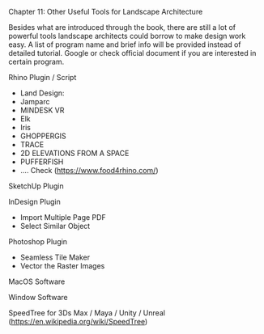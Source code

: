 Chapter 11: Other Useful Tools for Landscape Architecture

Besides what are introduced through the book, there are still a lot of powerful tools landscape architects could borrow to make design work easy. A list of program name and brief info will be provided instead of detailed tutorial. Google or check official document if you are interested in certain program.

Rhino Plugin / Script

- Land Design:
- Jamparc
- MINDESK VR
- Elk
- Iris
- GHOPPERGIS
- TRACE
- 2D ELEVATIONS FROM A SPACE
- PUFFERFISH
- .... Check (https://www.food4rhino.com/)



SketchUp Plugin

InDesign Plugin

- Import Multiple Page PDF
- Select Similar Object

Photoshop Plugin

- Seamless Tile Maker
- Vector the Raster Images



MacOS Software

Window Software



SpeedTree for 3Ds Max / Maya / Unity / Unreal (https://en.wikipedia.org/wiki/SpeedTree)

